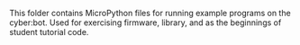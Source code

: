 This folder contains MicroPython files for running example programs on the cyber:bot.  Used for exercising firmware, library, and as the beginnings
of student tutorial code.